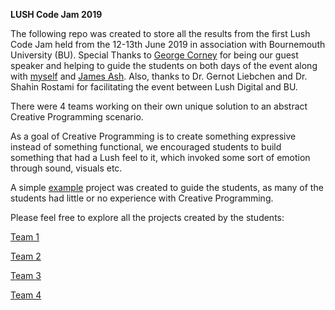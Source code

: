 **LUSH Code Jam 2019** 

The following repo was created to store all the results from the first Lush Code Jam held from the 12-13th June 2019 in association with Bournemouth University (BU). Special Thanks to [George Corney](https://github.com/haxiomic) for being our guest speaker and helping to guide the students on both days of the event along with [myself](https://github.com/ollyc2015) and [James Ash](https://github.com/jaxfire). Also, thanks to Dr. Gernot Liebchen and Dr. Shahin Rostami for facilitating the event between Lush Digital and BU.

There were 4 teams working on their own unique solution to an abstract Creative Programming scenario.

As a goal of Creative Programming is to create something expressive instead of something functional, we encouraged students to build something that had a Lush feel to it, which invoked some sort of emotion through sound, visuals etc.

A simple [example](https://github.com/ollyc2015/CodeJam2019/tree/master/ExampleProject/) project was created to guide the students, as many of the students had little or no experience with Creative Programming.

Please feel free to explore all the projects created by the students:

[Team 1](https://github.com/ollyc2015/CodeJam2019/tree/master/Team1)

[Team 2](https://github.com/ollyc2015/CodeJam2019/tree/master/Team2)

[Team 3](https://github.com/ollyc2015/CodeJam2019/tree/master/Team3)

[Team 4](https://github.com/ollyc2015/CodeJam2019/tree/master/Team4)
